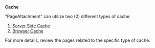 **Cache**

"PageAttachment" can utilize two (2) different types of cache:
  1. [Server Side Cache](ServerSideCache.md)
  1. [Browser Cache](BrowserCache.md)

For more details, review the pages related to the specific type of cache.